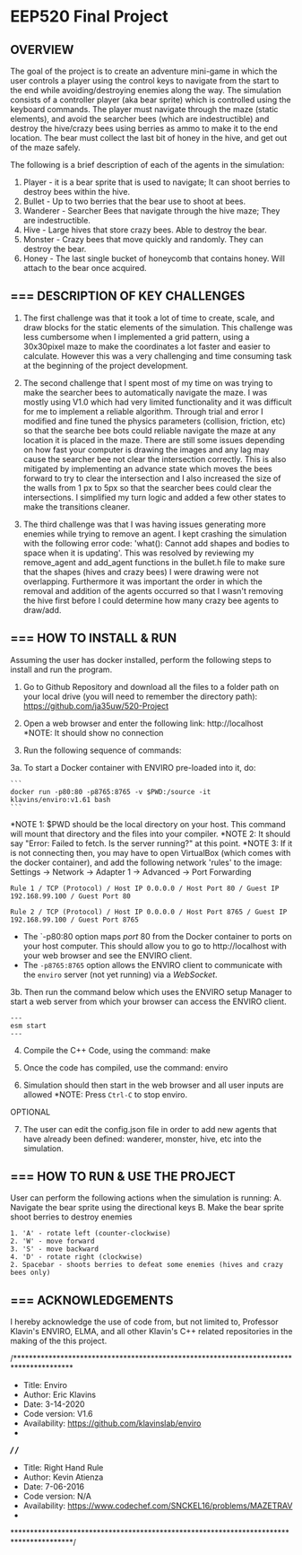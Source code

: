 EEP520 Final Project
===
OVERVIEW
---
The goal of the project is to create an adventure mini-game in which the user controls a player using the control keys to navigate from the start to the end while avoiding/destroying enemies along the way.
The simulation consists of a controller player (aka bear sprite) which is controlled using the keyboard commands. The player must navigate through the maze (static elements), and avoid the searcher bees (which are indestructible)
and destroy the hive/crazy bees using berries as ammo to make it to the end location. The bear must collect the last bit of honey in the hive, and get out of the maze safely.

The following is a brief description of each of the agents in the simulation:

1. Player - it is a bear sprite that is used to navigate; It can shoot berries to destroy bees within the hive.
2. Bullet - Up to two berries that the bear use to shoot at bees.
3. Wanderer - Searcher Bees that navigate through the hive maze; They are indestructible.
4. Hive - Large hives that store crazy bees. Able to destroy the bear.
5. Monster - Crazy bees that move quickly and randomly. They can destroy the bear.
6. Honey - The last single bucket of honeycomb that contains honey. Will attach to the bear once acquired.

===
DESCRIPTION OF KEY CHALLENGES
---
1. The first challenge was that it took a lot of time to create, scale, and draw blocks for the static elements of the simulation. This challenge was less cumbersome when I implemented a grid pattern, using a 30x30pixel maze to make the coordinates a lot faster and easier to calculate. However this was a very challenging and time consuming task at the beginning of the project development.

2. The second challenge that I spent most of my time on was trying to make the searcher bees to automatically navigate the maze. I was mostly using V1.0 which had very limited functionality and it was difficult for me to implement a reliable algorithm. Through trial and error I modified and fine tuned the physics parameters (collision, friction, etc) so that the searche bee bots could reliable navigate the maze at any location it is placed in the maze. There are still some issues depending on how fast your computer is drawing the images and any lag may cause the searcher bee not clear the intersection correctly. This is also mitigated by implementing an advance state which moves the bees forward to try to clear the intersection and I also increased the size of the walls from 1 px to 5px so that the searcher bees could clear the intersections. I simplified my turn logic and added a few other states to make the transitions cleaner.

3. The third challenge was that I was having issues generating more enemies while trying to remove an agent. I kept crashing the simulation with the following error code:  'what():  Cannot add shapes and bodies to space when it is updating'. This was resolved by reviewing my remove_agent and add_agent functions in the bullet.h file to make sure that the shapes (hives and crazy bees) I were drawing were not overlapping. Furthermore it was important the order in which the removal and addition of the agents occurred so that I wasn't removing the hive first before I could determine how many crazy bee agents to draw/add.

===
HOW TO INSTALL & RUN
---
Assuming the user has docker installed, perform the following steps to install and run the program.

1. Go to Github Repository and download all the files to a folder path on your local drive (you will need to remember the directory path):
https://github.com/ja35uw/520-Project 

2. Open a web browser and enter the following link: http://localhost 
    *NOTE: It should show no connection

3. Run the following sequence of commands:

3a. To start a Docker container with ENVIRO pre-loaded into it, do:

    ```
    docker run -p80:80 -p8765:8765 -v $PWD:/source -it klavins/enviro:v1.61 bash
    ```
*NOTE 1: $PWD should be the local directory on your host. This command will mount that directory and the files into your compiler.
*NOTE 2: It should say "Error: Failed to fetch. Is the server running?" at this point. 
*NOTE 3: If it is not connecting then, you may have to open VirtualBox (which comes with the docker container), and add the following network 'rules' to the image:
    Settings -> Network -> Adapter 1 -> Advanced -> Port Forwarding

    Rule 1 / TCP (Protocol) / Host IP 0.0.0.0 / Host Port 80 / Guest IP 192.168.99.100 / Guest Port 80

    Rule 2 / TCP (Protocol) / Host IP 0.0.0.0 / Host Port 8765 / Guest IP 192.168.99.100 / Guest Port 8765

- The `-p80:80 option maps *port* 80 from the Docker container to ports on your host computer. This should allow you to go to http://localhost with your web browser and see the ENVIRO client.
- The `-p8765:8765` option allows the ENVIRO client to communicate with the `enviro` server (not yet running) via a *WebSocket*.

3b. Then run the command below which uses the ENVIRO setup Manager to start a web server from which your browser can access the ENVIRO client.

    ---
    esm start
    ---

4. Compile the C++ Code, using the command: make

5. Once the code has compiled, use the command: enviro

6. Simulation should then start in the web browser and all user inputs are allowed
    *NOTE: Press `Ctrl-C` to stop enviro.

OPTIONAL

7. The user can edit the config.json file in order to add new agents that have already been defined: wanderer, monster, hive, etc into the simulation. 


===
HOW TO RUN & USE THE PROJECT
---
User can perform the following actions when the simulation is running:
    A. Navigate the bear sprite using the directional keys
    B. Make the bear sprite shoot berries to destroy enemies

    1. 'A' - rotate left (counter-clockwise)
    2. 'W' - move forward
    3. 'S' - move backward
    4. 'D' - rotate right (clockwise) 
    2. Spacebar - shoots berries to defeat some enemies (hives and crazy bees only)


===
ACKNOWLEDGEMENTS
---
I hereby acknowledge the use of code from, but not limited to, Professor Klavin's ENVIRO, ELMA, and all other Klavin's C++ related repositories in the making of the this project.

/***************************************************************************************
*    Title: Enviro
*    Author: Eric Klavins
*    Date: 3-14-2020
*    Code version: V1.6
*    Availability: https://github.com/klavinslab/enviro 
*
***************************************************************************************/
/***************************************************************************************
*    Title: Right Hand Rule
*    Author: Kevin Atienza
*    Date: 	7-06-2016
*    Code version: N/A
*    Availability: https://www.codechef.com/SNCKEL16/problems/MAZETRAV
*
***************************************************************************************/


